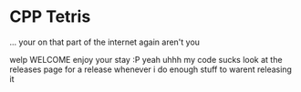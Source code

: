 # CPP Tetris
... your on that part of the internet again aren't you

welp WELCOME enjoy your stay :P
yeah uhhh my code sucks
look at the releases page for a release whenever i do enough stuff to warent releasing it
